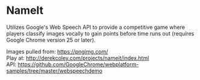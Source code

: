 # NameIt
Utilizes Google's Web Speech API to provide a competitive game where players classify images vocally to gain points before time runs out (requires Google Chrome version 25 or later).

Images pulled from: https://pngimg.com/  
Play at: http://derekcoley.com/projects/nameit/index.html   
API: https://github.com/GoogleChrome/webplatform-samples/tree/master/webspeechdemo
